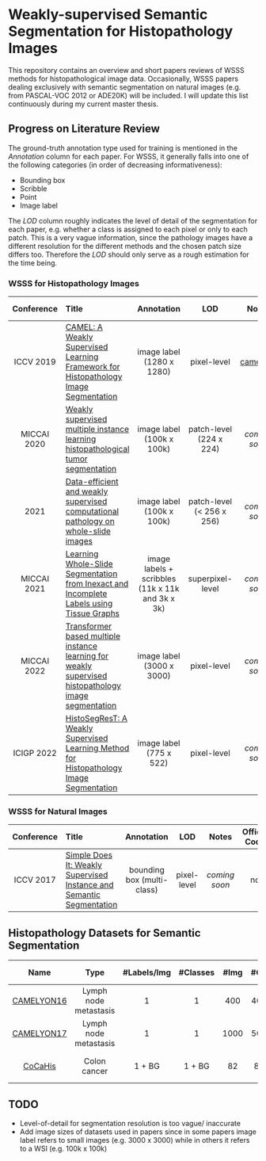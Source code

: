 # Weakly-supervised Semantic Segmentation for Histopathology Images

This repository contains an overview and short papers reviews of WSSS methods for histopathological image data.
Occasionally, WSSS papers dealing exclusively with semantic segmentation on natural images (e.g. from PASCAL-VOC 2012 or ADE20K) will be included.
I will update this list continuously during my current master thesis.

## Progress on Literature Review
The ground-truth annotation type used for training is mentioned in the *Annotation* column for each paper. 
For WSSS, it generally falls into one of the following categories (in order of decreasing informativeness): 
- Bounding box
- Scribble
- Point
- Image label

The *LOD* column roughly indicates the level of detail of the segmentation for each paper, e.g. whether a class is assigned to each pixel or only to each patch.
This is a very vague information, since the pathology images have a different resolution for the different methods and the chosen patch size differs too. Therefore the *LOD* should only serve as a rough estimation for the time being.
### WSSS for Histopathology Images

| Conference | Title | Annotation | LOD | Notes | Official Code | Datasets |
| :-------: | :-------- | :----------: | :--------: | :--: | :-------: | :------- |
| ICCV 2019 | [CAMEL: A Weakly Supervised Learning Framework for Histopathology Image Segmentation](https://arxiv.org/pdf/1908.10555.pdf) | image label <br> (1280 x 1280) | pixel-level | [camel.md](paper_notes/CAMEL.md) | - | [CAMELYON16](https://camelyon16.grand-challenge.org/Home/), [Colorectal Adenoma](https://github.com/ThoroughImages/CAMEL) |
| MICCAI 2020 | [Weakly supervised multiple instance learning histopathological tumor segmentation](https://arxiv.org/abs/2004.05024) | image label <br> (100k x 100k) | patch-level (224 x 224) | *coming soon* | [pytorch](https://github.com/marvinler/tcga_segmentation) | [TCGA](https://portal.gdc.cancer.gov/), [PatchCamelyon](https://patchcamelyon.grand-challenge.org/) |
| 2021 | [Data-efficient and weakly supervised computational pathology on whole-slide images](https://arxiv.org/pdf/2004.09666.pdf) | image label <br> (100k x 100k) | patch-level <br> (< 256 x 256) | *coming soon* | [pytorch](https://github.com/mahmoodlab/CLAM) | [CAMELYON16](https://camelyon16.grand-challenge.org/), [CAMELYON17](https://camelyon17.grand-challenge.org/), [TCGA](https://portal.gdc.cancer.gov/), [CPTAC](https://proteomics.cancer.gov/data-portal) |
| MICCAI 2021 | [Learning Whole-Slide Segmentation from Inexact and Incomplete Labels using Tissue Graphs](https://arxiv.org/pdf/2103.03129.pdf) | image labels + scribbles <br> (11k x 11k and 3k x 3k) | superpixel-level | *coming soon* | [pytorch](https://github.com/histocartography/seg-gini) | [SICAPv2](https://data.mendeley.com/datasets/9xxm58dvs3/1), UZH |
| MICCAI 2022 | [Transformer based multiple instance learning for weakly supervised histopathology image segmentation](https://arxiv.org/abs/2205.08878) | image label <br> (3000 x 3000) | pixel-level | *coming soon* | [pytorch](https://github.com/Nexuslkl/Swin_MIL) | Colon cancer |
| ICIGP 2022 | [HistoSegResT: A Weakly Supervised Learning Method for Histopathology Image Segmentation](https://dl.acm.org/doi/pdf/10.1145/3512388.3512416) | image label <br> (775 x 522) | pixel-level | *coming soon* | - | [GlaS](https://warwick.ac.uk/fac/cross_fac/tia/data/glascontest/)




### WSSS for Natural Images
| Conference | Title | Annotation | LOD | Notes | Offical Code | Datasets |
| :-------: | :-------- | :----------: | :--------: | :--: | :-------: | :------- |
| ICCV 2017 | [Simple Does It: Weakly Supervised Instance and Semantic Segmentation](https://arxiv.org/pdf/1603.07485.pdf) | bounding box (multi-class) | pixel-level | *coming soon* | no | [PASCAL VOC2012](http://host.robots.ox.ac.uk/pascal/VOC/voc2012/), VOC12+COCO |

## Histopathology Datasets for Semantic Segmentation
| Name      | Type          | #Labels/Img     | #Classes      | #Img       | #GT   | Image Size    | Resolution        | Paper    |
| :----:    | :-------:     | :--------:        | :----------:  | :--------:    | :--:              | :-------:     |:-------:          | :-------:|
| [CAMELYON16](https://camelyon16.grand-challenge.org) | Lymph node metastasis | 1 | 1 | 400 | 400 | 100k x 100k | 0.25 microns/px | [yes](https://jamanetwork.com/journals/jama/article-abstract/2665774) |
| [CAMELYON17](https://camelyon17.grand-challenge.org/) | Lymph node metastasis | 1 | 1 | 1000 | 500 | 100k x 100k | 0.25 microns/px | [yes](https://ieeexplore.ieee.org/document/8447230)
| [CoCaHis](https://cocahis.irb.hr/) | Colon cancer  | 1 + BG            | 1 + BG        | 82            | 82                | 1037 x 1388   | 0.45 microns/px   | [yes](https://www.sciencedirect.com/science/article/abs/pii/S1746809420305085) |



## TODO
- Level-of-detail for segmentation resolution is too vague/ inaccurate
- Add image sizes of datasets used in papers since in some papers image label refers to small images (e.g. 3000 x 3000) while in others it refers to a WSI (e.g. 100k x 100k)
